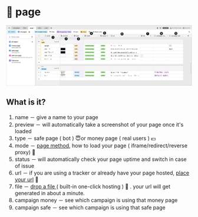 # 🌅 page

![](../../.gitbook/assets/cleanshot-2020-09-08-at-16.06.19-2x.png)

## What is it? 

1. name － give a name to your page
2. preview － will automatically take a screenshot of your page once it's loaded
3. type － safe page \(  bot \) 😇or money page \( real users \) 💵
4. mode －  [page method](method.md), how to load your page \( iframe/redirect/reverse proxy\) 🔀
5. status － will automatically check your page uptime and switch in case of issue
6. url － if you are using a tracker or already have your page hosted,  [place your url](new.md#place-an-url) 🔗 
7. file － [drop a file ](new.md#drop-a-file)\( built-in one-click hosting \) 📁 . your url will get generated in about a minute.
8. campaign money － see which campaign is using that money page
9. campaign safe － see which campaign is using that safe page

